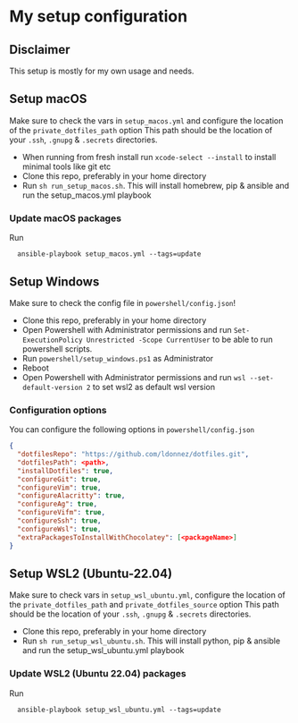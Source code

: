 # My setup configuration

## Disclaimer

This setup is mostly for my own usage and needs.

## Setup macOS

Make sure to check the vars in `setup_macos.yml` and configure the location of the `private_dotfiles_path` option
This path should be the location of your `.ssh`, `.gnupg` & `.secrets` directories.

- When running from fresh install run `xcode-select --install` to install minimal tools like git etc
- Clone this repo, preferably in your home directory
- Run `sh run_setup_macos.sh`. This will install homebrew, pip & ansible and run the setup_macos.yml playbook

### Update macOS packages

Run
```
  ansible-playbook setup_macos.yml --tags=update
```

## Setup Windows

Make sure to check the config file in `powershell/config.json`!

- Clone this repo, preferably in your home directory
- Open Powershell with Administrator permissions and run `Set-ExecutionPolicy Unrestricted -Scope CurrentUser` to be able to run powershell scripts.
- Run `powershell/setup_windows.ps1` as Administrator
- Reboot
- Open Powershell with Administrator permissions and run `wsl --set-default-version 2` to set wsl2 as default wsl version

### Configuration options

You can configure the following options in `powershell/config.json`

```json
{
  "dotfilesRepo": "https://github.com/ldonnez/dotfiles.git",
  "dotfilesPath": <path>,
  "installDotfiles": true,
  "configureGit": true,
  "configureVim": true,
  "configureAlacritty": true,
  "configureAg": true,
  "configureVifm": true,
  "configureSsh": true,
  "configureWsl": true,
  "extraPackagesToInstallWithChocolatey": [<packageName>]
}
```

## Setup WSL2 (Ubuntu-22.04)

Make sure to check vars in `setup_wsl_ubuntu.yml`, configure the location of the `private_dotfiles_path` and `private_dotfiles_source` option
This path should be the location of your `.ssh`, `.gnupg` & `.secrets` directories.

- Clone this repo, preferably in your home directory
- Run `sh run_setup_wsl_ubuntu.sh`. This will install python, pip & ansible and run the setup_wsl_ubuntu.yml playbook

### Update WSL2 (Ubuntu 22.04) packages

Run
```
  ansible-playbook setup_wsl_ubuntu.yml --tags=update
```
